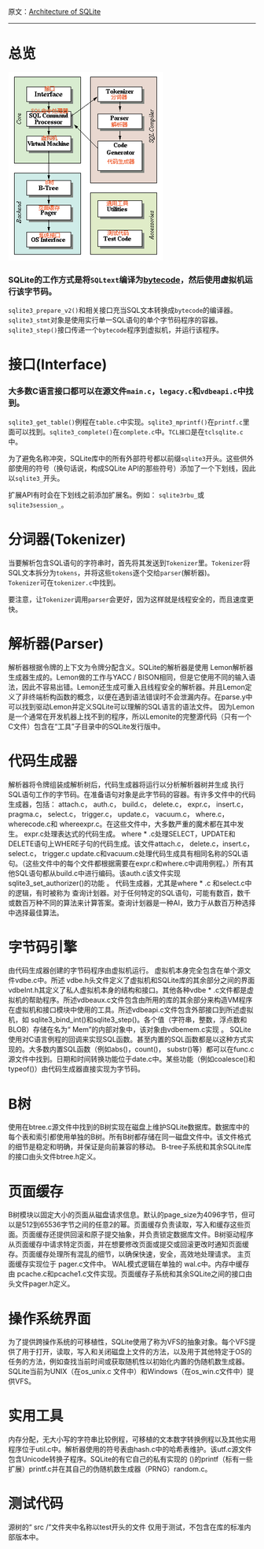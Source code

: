 原文：[Architecture of SQLite](https://www.sqlite.org/arch.html)  
***
# 总览  

![Sqlite的架构](sqlitearch.jpg)
### SQLite的工作方式是将`SQLtext`编译为[bytecode]()，然后使用虚拟机运行该字节码。  
`sqlite3_prepare_v2()`和相关接口充当SQL文本转换成`bytecode`的编译器。  
`sqlite3_stmt`对象是使用实行单一SQL语句的单个字节码程序的容器。  
`sqlite3_step()`接口传递一个`bytecode`程序到虚拟机，并运行该程序。
# 接口(Interface)
### 大多数C语言接口都可以在源文件`main.c`，`legacy.c`和`vdbeapi.c`中找到。 
`sqlite3_get_table()`例程在`table.c`中实现。`sqlite3_mprintf()`在`printf.c`里面可以找到。`sqlite3_complete()`在`complete.c`中。`TCL接口`是在`tclsqlite.c`中。

为了避免名称冲突，SQLite库中的所有外部符号都以前缀`sqlite3`开头。这些供外部使用的符号（换句话说，构成SQLite API的那些符号）添加了一个下划线，因此以`sqlite3_`开头。

扩展API有时会在下划线之前添加扩展名。例如： `sqlite3rbu_`或`sqlite3session_`。  

# 分词器(Tokenizer)
当要解析包含SQL语句的字符串时，首先将其发送到`Tokenizer`里。`Tokenizer`将SQL文本拆分为`tokens`，并将这些`tokens`逐个交给`parser`(解析器)。  
`Tokenizer`可在`tokenizer.c`中找到。

要注意，让`Tokenizer`调用`parser`会更好，因为这样就是线程安全的，而且速度更快。
# 解析器(Parser)
解析器根据令牌的上下文为令牌分配含义。SQLite的解析器是使用 Lemon解析器生成器生成的。Lemon做的工作与YACC / BISON相同，但是它使用不同的输入语法，因此不容易出错。Lemon还生成可重入且线程安全的解析器。并且Lemon定义了非终端析构函数的概念，以便在遇到语法错误时不会泄漏内存。在parse.y中可以找到驱动Lemon并定义SQLite可以理解的SQL语言的语法文件。
因为Lemon是一个通常在开发机器上找不到的程序，所以Lemonite的完整源代码（只有一个C文件）包含在“工具”子目录中的SQLite发行版中。
# 代码生成器
解析器将令牌组装成解析树后，代码生成器将运行以分析解析器树并生成 执行SQL语句工作的字节码。在准备语句对象是此字节码的容器。有许多文件中的代码生成器，包括： attach.c， auth.c， build.c， delete.c， expr.c， insert.c， pragma.c， select.c， trigger.c， update.c， vacuum.c， where.c， wherecode.c和 whereexpr.c。在这些文件中，大多数严重的魔术都在其中发生。 expr.c处理表达式的代码生成。 where * .c处理SELECT，UPDATE和DELETE语句上WHERE子句的代码生成。该文件attach.c， delete.c，insert.c，select.c， trigger.c update.c和vacuum.c处理代码生成具有相同名称的SQL语句。（这些文件中的每个文件都根据需要在expr.c和where.c中调用例程。）所有其他SQL语句都从build.c中进行编码。该auth.c该文件实现sqlite3_set_authorizer()的功能 。
代码生成器，尤其是where * .c 和select.c中的逻辑，有时被称为 查询计划器。对于任何特定的SQL语句，可能有数百，数千或数百万种不同的算法来计算答案。查询计划器是一种AI，致力于从数百万种选择中选择最佳算法。
# 字节码引擎
由代码生成器创建的字节码程序由虚拟机运行。
虚拟机本身完全包含在单个源文件vdbe.c中。所述 vdbe.h头文件定义了虚拟机和SQLite库的其余部分之间的界面 vdbeInt.h其定义了私人虚拟机本身的结构和接口。其他各种vdbe * .c文件都是虚拟机的帮助程序。所述vdbeaux.c文件包含由所用的库的其余部分来构造VM程序在虚拟机和接口模块中使用的工具。所述vdbeapi.c文件包含外部接口到所述虚拟机，如 sqlite3_bind_int()和sqlite3_step()。各个值（字符串，整数，浮点数和BLOB）存储在名为“ Mem”的内部对象中，该对象由vdbemem.c实现 。
SQLite使用对C语言例程的回调来实现SQL函数。甚至内置的SQL函数都是以这种方式实现的。大多数内置SQL函数（例如abs()，count()， substr()等）都可以在func.c源文件中找到。日期和时间转换功能位于date.c中。某些功能（例如coalesce()和typeof()）由代码生成器直接实现为字节码。
# B树
使用在btree.c源文件中找到的B树实现在磁盘上维护SQLite数据库。数据库中的每个表和索引都使用单独的B树。所有B树都存储在同一磁盘文件中。该文件格式的细节是稳定和明确，并保证是向前兼容的移动。
B-tree子系统和其余SQLite库的接口由头文件btree.h定义。
# 页面缓存
B树模块以固定大小的页面从磁盘请求信息。默认的page_size为4096字节，但可以是512到65536字节之间的任意2的幂。页面缓存负责读取，写入和缓存这些页面。页面缓存还提供回滚和原子提交抽象，并负责锁定数据库文件。B树驱动程序从页面缓存中请求特定页面，并在想要修改页面或提交或回滚更改时通知页面缓存。页面缓存处理所有混乱的细节，以确保快速，安全，高效地处理请求。
主页面缓存实现位于 pager.c文件中。 WAL模式逻辑在单独的 wal.c中。内存中缓存由 pcache.c和pcache1.c文件实现。页面缓存子系统和其余SQLite之间的接口由头文件pager.h定义。
# 操作系统界面
为了提供跨操作系统的可移植性，SQLite使用了称为VFS的抽象对象。每个VFS提供了用于打开，读取，写入和关闭磁盘上文件的方法，以及用于其他特定于OS的任务的方法，例如查找当前时间或获取随机性以初始化内置的伪随机数生成器。SQLite当前为UNIX（在os_unix.c 文件中）和Windows（在os_win.c文件中）提供VFS。
# 实用工具
内存分配，无大小写的字符串比较例程，可移植的文本数字转换例程以及其他实用程序位于util.c中。解析器使用的符号表由hash.c中的哈希表维护。该utf.c源文件包含Unicode转换子程序。SQLite的有它自己的私有实现的 ()的printf（标有一些扩展）printf.c并在其自己的伪随机数生成器（PRNG）random.c。
# 测试代码
源树的“ src /”文件夹中名称以test开头的文件 仅用于测试，不包含在库的标准内部版本中。

